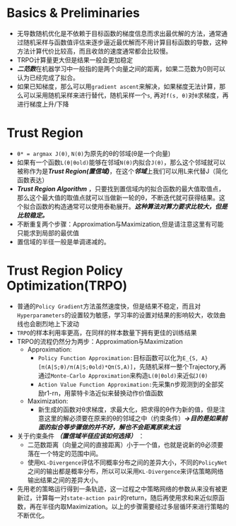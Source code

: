 # Basics & Preliminaries
- 无导数随机优化是不依赖于目标函数的梯度信息而求出最优解的方法，通常通过随机采样与函数值评估来逐步逼近最优解而不用计算目标函数的导数，这种方法计算代价比较高，而且收敛的速度通常都会比较慢。
- TRPO计算量更大但是结果一般会更加稳定
- ***二范数***在机器学习中一般指的是两个向量之间的距离，如果二范数为0则可以认为已经完成了拟合。
- 如果已知梯度，那么可以用`gradient ascent`来解决，如果梯度无法计算，那么可以采用随机采样来进行替代，随机采样一个`s`, 再对`f(s, θ)`对`θ`求梯度，再进行梯度上升/下降
# Trust Region
- `θ* = argmax J(θ)`, `N(θ)`为原先的θ的邻域(θ是一个向量)
- 如果有一个函数`L(θ|θold)`能够在邻域`N(θ)`内拟合`J(θ)`，那么这个邻域就可以被称作为是***Trust Region(置信域)***，在这个***邻域***上我们可以用L来代替J（简化函数表达）
- ***Trust Region Algorithm*** ，只要找到置信域内的拟合函数的最大值取值点，那么这个最大值的取值点就可以当做新一轮的θ，不断迭代就可获得结果。这个拟合函数的构造通常可以使用泰勒展开。***这种算法对算力要求比较大，但是比较稳定。***
- 不断重复两个步骤：Approximation与Maximization,但是请注意这里有可能只能求到局部的最优值
- 置信域的半径一般是单调递减的。
# Trust Region Policy Optimization(TRPO)
- 普通的`Policy Gradient`方法虽然速度快，但是结果不稳定，而且对`Hyperparameters`的设置较为敏感，学习率的设置对结果的影响较大，收敛曲线也会剧烈地上下波动
- `TRPO`的样本利用率更高，在同样的样本数量下拥有更佳的训练结果
- TRPO的流程仍然分为两步：Approximation与Maximization
	- Approximation:
		- `Policy Function Approximation:`目标函数可以化为`E_{S, A}[π(A|S;θ)/π(A|S;θold)*Qπ(S,A)]`，先随机采样一整个Trajectory,再通过`Monte-Carlo Approximation`来构造`L(θ|θold)`来近似`J(θ)`
		- `Action Value Function Approximation:`先采集n步观测到的全部奖励r1-rn，用蒙特卡洛近似来替换动作价值函数
	- Maximization:
		- 新生成的函数对θ求梯度，求最大化，把求得的θ作为新的值，但是注意这里的解必须要在原来的θ的邻域之中（约束条件）***->目的是如果前面的拟合等步骤做的并不好，解也不会距离原来太远***
- 关于约束条件 ***（置信域半径应该如何选择）*** ：
	- 二范数距离（向量之间的直接距离）小于一个值，也就是说新的θ必须要落在一个特定的范围中间。
	- 使用`KL-Divergence`评估不同概率分布之间的差异大小，不同的`PolicyNet`之间的输出都是概率分布，所以可以采用`KL-Divergence`来评估策略网络输出结果之间的差异大小。
- 先用老的策略运行得到一条轨迹，这一过程之中策略网络的参数从来没有被更新过，计算每一对`state-action pair`的return，随后再使用求和来近似原函数，再在半径内取Maximization。以上的步骤需要经过多层循环来进行策略的不断优化。